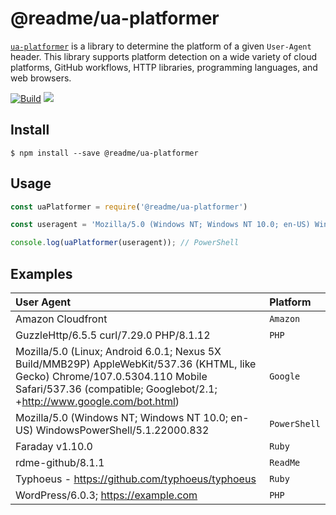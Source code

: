 # @readme/ua-platformer

[`ua-platformer`](https://github.com/readmeio/ua-platformer) is a library to determine the platform of a given `User-Agent` header. This library supports platform detection on a wide variety of cloud platforms, GitHub workflows, HTTP libraries, programming languages, and web browsers.

[![Build](https://github.com/readmeio/ua-platformer/workflows/CI/badge.svg)](https://github.com/readmeio/ua-platformer/) [![](https://img.shields.io/npm/v/@readme/ua-platformer)](https://npm.im/@readme/ua-platformer)

## Install

`$ npm install --save @readme/ua-platformer`

## Usage

```javascript
const uaPlatformer = require('@readme/ua-platformer')

const useragent = 'Mozilla/5.0 (Windows NT; Windows NT 10.0; en-US) WindowsPowerShell/5.1.22000.832'

console.log(uaPlatformer(useragent)); // PowerShell
```

## Examples

| User Agent | Platform |
| :--- | :--- |
| Amazon Cloudfront | `Amazon` |
| GuzzleHttp/6.5.5 curl/7.29.0 PHP/8.1.12 | `PHP` |
| Mozilla/5.0 (Linux; Android 6.0.1; Nexus 5X Build/MMB29P) AppleWebKit/537.36 (KHTML, like Gecko) Chrome/107.0.5304.110 Mobile Safari/537.36 (compatible; Googlebot/2.1; +http://www.google.com/bot.html) | `Google` |
| Mozilla/5.0 (Windows NT; Windows NT 10.0; en-US) WindowsPowerShell/5.1.22000.832 | `PowerShell` |
| Faraday v1.10.0 | `Ruby`|
| rdme-github/8.1.1 | `ReadMe` |
| Typhoeus - https://github.com/typhoeus/typhoeus | `Ruby` |
| WordPress/6.0.3; https://example.com | `PHP` |
